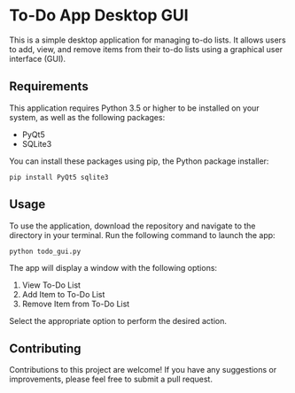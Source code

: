 # To-Do App Desktop GUI

This is a simple desktop application for managing to-do lists. It allows users to add, view, and remove items from their to-do lists using a graphical user interface (GUI).

## Requirements

This application requires Python 3.5 or higher to be installed on your system, as well as the following packages:

- PyQt5
- SQLite3

You can install these packages using pip, the Python package installer:

```
pip install PyQt5 sqlite3
```

## Usage

To use the application, download the repository and navigate to the directory in your terminal. Run the following command to launch the app:

```
python todo_gui.py
```

The app will display a window with the following options:

1. View To-Do List
2. Add Item to To-Do List
3. Remove Item from To-Do List

Select the appropriate option to perform the desired action.

## Contributing

Contributions to this project are welcome! If you have any suggestions or improvements, please feel free to submit a pull request.
